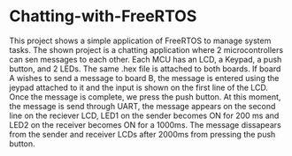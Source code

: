 # Chatting-with-FreeRTOS
This project shows a simple application of FreeRTOS to manage system tasks.
The shown project is a chatting application where 2 microcontrollers can sen messages to each other.
Each MCU has an LCD, a Keypad, a push button, and 2 LEDs. The same .hex file is attached to both boards.
If board A wishes to send a message to board B, the message is entered using the jeypad attached to it and the input is shown on the first line of the LCD. Once the message is complete, we press the push button.
At this moment, the message is send through UART, the message appears on the second line on the reciever LCD, LED1 on the sender becomes ON for 200 ms and LED2 on the receiver becomes ON for a 1000ms.
The message dissapears from the sender and receiver LCDs after 2000ms from pressing the push button. 
